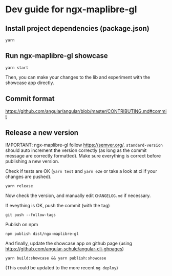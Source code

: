 # Dev guide for ngx-maplibre-gl

## Install project dependencies (package.json)

```
yarn
```

## Run ngx-maplibre-gl showcase

```
yarn start
```

Then, you can make your changes to the lib and experiment with the showcase app directly.

## Commit format

https://github.com/angular/angular/blob/master/CONTRIBUTING.md#commit

## Release a new version

IMPORTANT: ngx-maplibre-gl follow https://semver.org/.
`standard-version` should auto increment the version correctly (as long as the commit message are correctly formatted). Make sure everything is correct before publishing a new version.

Check if tests are OK (`yarn test` and `yarn e2e` or take a look at ci if your changes are pushed).

```
yarn release
```

Now check the version, and manually edit `CHANGELOG.md` if necessary.

If eveything is OK, push the commit (with the tag)

```
git push --follow-tags
```

Publish on npm

```
npm publish dist/ngx-maplibre-gl
```

And finally, update the showcase app on github page (using https://github.com/angular-schule/angular-cli-ghpages)

```
yarn build:showcase && yarn publish:showcase
```

(This could be updated to the more recent `ng deploy`)

